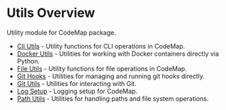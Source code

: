 # Utils Overview

Utility module for CodeMap package.

- [Cli Utils](cli_utils.md) - Utility functions for CLI operations in CodeMap.
- [Docker Utils](docker_utils.md) - Utilities for working with Docker containers directly via Python.
- [File Utils](file_utils.md) - Utility functions for file operations in CodeMap.
- [Git Hooks](git_hooks.md) - Utilities for managing and running git hooks directly.
- [Git Utils](git_utils.md) - Utilities for interacting with Git.
- [Log Setup](log_setup.md) - Logging setup for CodeMap.
- [Path Utils](path_utils.md) - Utilities for handling paths and file system operations.
